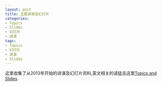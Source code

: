 ```yaml
---
layout: post
title: 主题讲演及幻灯片
categories:
- Topics
- Slides
- 幻灯片
- 讲演
tags:
- Topics
- 幻灯片
- 讲演
- Slides
---
```


这里收集了从2013年开始的讲演及幻灯片资料,英文相关的请猛击这里[Topics and Slides](http://jeff-lee.name/topics/2013/04/topics-and-slides-en/).
